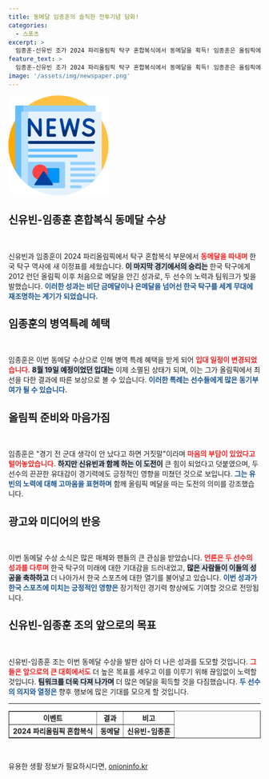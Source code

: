 ```yaml
---
title: 동메달 임종훈의 솔직한 전투기념 담화!
categories:
  - 스포츠
excerpt: >
  임종훈-신유빈 조가 2024 파리올림픽 탁구 혼합복식에서 동메달을 획득! 임종훈은 올림픽에서의 성과로 병역특례 혜택까지 얻으며 더욱 의미 있는 승리를 안았다. 클릭해서 그들의 감동적인 이야기와 앞으로의 행보를 확인해보세요!
feature_text: >
  임종훈-신유빈 조가 2024 파리올림픽 탁구 혼합복식에서 동메달을 획득! 임종훈은 올림픽에서의 성과로 병역특례 혜택까지 얻으며 더욱 의미 있는 승리를 안았다. 클릭해서 그들의 감동적인 이야기와 앞으로의 행보를 확인해보세요!
image: '/assets/img/newspaper.png'
---
```


<p><img src="/assets/img/newspaper.png" alt="kimp 속보" /></p>

<h2 data-ke-size="size26">신유빈-임종훈 혼합복식 동메달 수상</h2>

<p data-ke-size="size16">&nbsp;</p>

<p>신유빈과 임종훈이 2024 파리올림픽에서 탁구 혼합복식 부문에서 <b><span style="color: #ee2323;">동메달을 따내며</span></b> 한국 탁구 역사에 새 이정표를 세웠습니다. <b><span style="background-color: #21538527;">이 마지막 경기에서의 승리는</span></b> 한국 탁구에게 2012 런던 올림픽 이후 처음으로 메달을 안긴 성과로, 두 선수의 노력과 팀워크가 빛을 발했습니다. <b><span style="color: #1a5490;">이러한 성과는 비단 금메달이나 은메달을 넘어선 한국 탁구를 세계 무대에 재조명하는 계기가 되었습니다.</span></b></p>

<h2 data-ke-size="size26">임종훈의 병역특례 혜택</h2>

<p data-ke-size="size16">&nbsp;</p>

<p>임종훈은 이번 동메달 수상으로 인해 병역 특례 혜택을 받게 되어 <b><span style="color: #ee2323;">입대 일정이 변경되었습니다.</span></b> <b><span style="background-color: #21538527;">8월 19일 예정이었던 입대는</span></b> 이제 소멸된 상태가 되며, 이는 그가 올림픽에서 최선을 다한 결과에 따른 보상으로 볼 수 있습니다. <b><span style="color: #1a5490;">이러한 특례는 선수들에게 많은 동기부여가 될 수 있습니다.</span></b></p>

<h2 data-ke-size="size26">올림픽 준비와 마음가짐</h2>

<p data-ke-size="size16">&nbsp;</p>

<p>임종훈은 "경기 전 군대 생각이 안 났다고 하면 거짓말"이라며 <b><span style="color: #ee2323;">마음의 부담이 있었다고 털어놓았습니다.</span></b> <b><span style="background-color: #21538527;">하지만 신유빈과 함께 하는 이 도전이</span></b> 큰 힘이 되었다고 덧붙였으며, 두 선수의 끈끈한 유대감이 경기력에도 긍정적인 영향을 미쳤던 것으로 보입니다. <b><span style="color: #1a5490;">그는 유빈의 노력에 대해 고마움을 표현하며</span></b> 함께 올림픽 메달을 따는 도전의 의미를 강조했습니다.</p>

<h2 data-ke-size="size26">광고와 미디어의 반응</h2>

<p data-ke-size="size16">&nbsp;</p>

<p>이번 동메달 수상 소식은 많은 매체와 팬들의 큰 관심을 받았습니다. <b><span style="color: #ee2323;">언론은 두 선수의 성과를 다루며</span></b> 한국 탁구의 미래에 대한 기대감을 드러내었고, <b><span style="background-color: #21538527;">많은 사람들이 이들의 성공을 축하하고</span></b> 더 나아가서 한국 스포츠에 대한 열기를 불어넣고 있습니다. <b><span style="color: #1a5490;">이번 성과가 한국 스포츠에 미치는 긍정적인 영향은</span></b> 장기적인 경기력 향상에도 기여할 것으로 전망됩니다.</p>

<h2 data-ke-size="size26">신유빈-임종훈 조의 앞으로의 목표</h2>

<p data-ke-size="size16">&nbsp;</p>

<p>신유빈-임종훈 조는 이번 동메달 수상을 발판 삼아 더 나은 성과를 도모할 것입니다. <b><span style="color: #ee2323;">그들은 앞으로의 큰 대회에서도</span></b> 더 높은 목표를 세우고 이를 이루기 위해 끊임없이 노력할 것입니다. <b><span style="background-color: #21538527;">팀워크를 더욱 다져 나가며</span></b> 더 많은 메달을 획득할 것을 다짐했습니다. <b><span style="color: #1a5490;">두 선수의 의지와 열정은</span></b> 향후 행보에 많은 기대를 모으게 할 것입니다.</p>

<hr>

<table style="width: 100%; border-collapse: collapse;" border="1">
    <tr>
        <td style="text-align: center; height: 17px;"><b>이벤트</b></td>
        <td style="text-align: center; height: 17px;"><b>결과</b></td>
        <td style="text-align: center; height: 17px;"><b>비고</b></td>
    </tr>
    <tr>
        <td style="text-align: center; height: 17px;"><b>2024 파리올림픽 혼합복식</b></td>
        <td style="text-align: center; height: 17px;"><b>동메달</b></td>
        <td style="text-align: center; height: 17px;"><b>신유빈-임종훈</b></td>
    </tr>
</table>

<p data-ke-size="size16">&nbsp;</p>
유용한 생활 정보가 필요하시다면, <a href="https://onioninfo.kr" rel="dofollow">onioninfo.kr</a>


